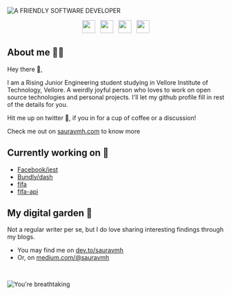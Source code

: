 ![A FRIENDLY SOFTWARE DEVELOPER](https://raw.githubusercontent.com/sauravhiremath/sauravhiremath/master/icon/animated-me.gif?token=AG2QVWYXDC4UY2XDPIZKBLC7E3JPO)
<p align='center'>
    <a href="https://twitter.com/sauravmh"><img height="30" src="https://raw.githubusercontent.com/sauravhiremath/sauravhiremath/master/icon/twitter.png?token=AG2QVWZN554EVDQ4QOHRMG27E3I2E"></a>&nbsp;&nbsp;
    <a href="https://dev.to/sauravmh"><img height="30" src="https://raw.githubusercontent.com/sauravhiremath/sauravhiremath/master/icon/dev.png?token=AG2QVWZTYXQCKJJSIVGWSVC7E3I32"></a>&nbsp;&nbsp;
    <a href="https://instagram.com/sauravv_404"><img height="30" src="https://raw.githubusercontent.com/sauravhiremath/sauravhiremath/master/icon/instagram.jpg?token=AG2QVW22QVJVBJKCR6VWX427E3I4Y"></a>&nbsp;&nbsp;
    <a href="https://www.linkedin.com/in/sauravmh/"><img height="30" src="https://raw.githubusercontent.com/sauravhiremath/sauravhiremath/master/icon/linkedin.png?token=AG2QVW4OPHOCB4RIW5WPU527E3JCM"></a>
</p>

<h2 align="left"> About me 👨‍💻</h2> 

Hey there 👋,

I am a Rising Junior Engineering student studying in Vellore Institute of Technology, Vellore. A weirdly joyful person who loves to work on open source technologies and personal projects. I'll let my github profile fill in rest of the details for you.

Hit me up on twitter 🙌, if you in for a cup of coffee or a discussion!

Check me out on [sauravmh.com](https://sauravmh.com) to know more

<h2 align="left"> Currently working on 🚀</h2>

* [Facebook/jest](https://github.com/facebook/jest)
* [Bundly/dash](https://github.com/bundly/dash)
* [fifa](https://github.com/sauravhiremath/fifa)
* [fifa-api](https://github.com/sauravhiremath/fifa-api)

<h2 align="left"> My digital garden 🌱 </h2>

Not a regular writer per se, but I do love sharing interesting findings through my blogs.

* You may find me on [dev.to/sauravmh](https://dev.to/sauravmh)
* Or, on [medium.com/@sauravmh](https://medium.com/@sauravmh)

<br>

![You're breathtaking](https://raw.githubusercontent.com/sauravhiremath/sauravhiremath/master/icon/breathtaking.png?token=AG2QVW3ZHL57F3OW47JHPHC7E3VEU)
